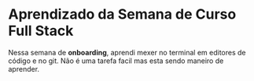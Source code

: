 # Aprendizado da Semana de Curso Full Stack
Nessa semana de **onboarding**, aprendi mexer no terminal em editores de código e no git. Não é uma tarefa facil mas esta sendo maneiro de aprender.